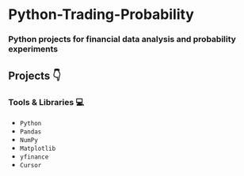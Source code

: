 # Python-Trading-Probability
### Python projects for financial data analysis and probability experiments

## Projects 👇


### Tools & Libraries 💻
- `Python`
- `Pandas`
- `NumPy`
- `Matplotlib`
- `yfinance`
- `Cursor`

